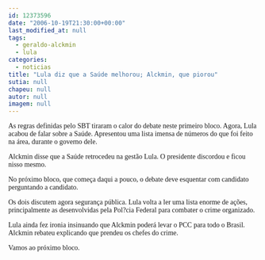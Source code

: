 ```yaml
---
id: 12373596
date: "2006-10-19T21:30:00+00:00"
last_modified_at: null
tags:
  - geraldo-alckmin
  - lula
categories:
  - noticias
title: "Lula diz que a Saúde melhorou; Alckmin, que piorou"
sutia: null
chapeu: null
autor: null
imagem: null
---
```

<p><P><FONT face=Verdana>As regras definidas pelo SBT tiraram o calor do debate neste primeiro bloco. Agora, Lula acabou de falar sobre a Saúde. Apresentou uma lista imensa de números do que foi feito na área, durante o governo dele.</FONT></P></p>
<p><P><FONT face=Verdana>Alckmin disse que a Saúde retrocedeu na gestão Lula. O presidente discordou e ficou nisso mesmo.</FONT></P></p>
<p><P><FONT face=Verdana>No próximo bloco, que começa daqui a pouco, o debate deve esquentar com candidato perguntando a candidato.</FONT></P></p>
<p><P><FONT face=Verdana>Os dois discutem agora segurança pública. Lula volta a ler uma lista enorme de ações, principalmente as desenvolvidas pela Pol?cia Federal para combater o crime organizado.</FONT></P></p>
<p><P><FONT face=Verdana>Lula ainda fez ironia insinuando que Alckmin poderá levar o PCC para todo o Brasil. Alckmin rebateu explicando que prendeu os chefes do crime.</FONT></P></p>
<p><P><FONT face=Verdana>Vamos ao próximo bloco.</FONT></P> </p>
